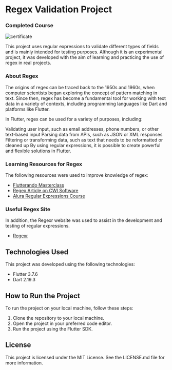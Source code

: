 # Regex Validation Project

### Completed Course

![certificate](https://user-images.githubusercontent.com/88117244/198894255-d4ae8e68-8650-48c1-9cb8-184cd9c87732.png)

This project uses regular expressions to validate different types of fields and is mainly intended for testing purposes. Although it is an experimental project, it was developed with the aim of learning and practicing the use of regex in real projects.

###  About Regex

The origins of regex can be traced back to the 1950s and 1960s, when computer scientists began exploring the concept of pattern matching in text. Since then, regex has become a fundamental tool for working with text data in a variety of contexts, including programming languages like Dart and platforms like Flutter.

In Flutter, regex can be used for a variety of purposes, including:

Validating user input, such as email addresses, phone numbers, or other text-based input
Parsing data from APIs, such as JSON or XML responses
Filtering or transforming data, such as text that needs to be reformatted or cleaned up
By using regular expressions, it is possible to create powerful and flexible solutions in Flutter.

### Learning Resources for Regex

The following resources were used to improve knowledge of regex:

- [Flutterando Masterclass](https://masterclass.flutterando.com.br/public/products/827e7911-30fa-4ea3-9ec7-3a65183ee475)
- [Regex Article on CWI Software](https://medium.com/cwi-software/e-o-regex-como-vai-657f94388dc)
- [Alura Regular Expressions Course](https://www.alura.com.br/conteudo/expressoes-regulares)

### Useful Regex Site

In addition, the Regexr website was used to assist in the development and testing of regular expressions.

- [Regexr](https://regexr.com/)

## Technologies Used

This project was developed using the following technologies:

- Flutter 3.7.6
- Dart 2.19.3

## How to Run the Project

To run the project on your local machine, follow these steps:

1. Clone the repository to your local machine.
2. Open the project in your preferred code editor.
3. Run the project using the Flutter SDK.

## License

This project is licensed under the MIT License. See the LICENSE.md file for more information.
